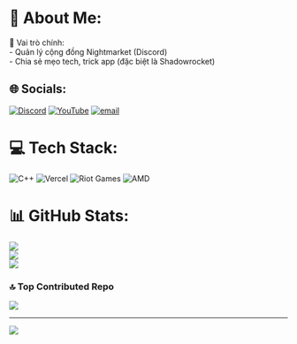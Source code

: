 # 💫 About Me:
🎯 Vai trò chính:<br>- Quản lý cộng đồng Nightmarket (Discord)<br>- Chia sẻ mẹo tech, trick app (đặc biệt là Shadowrocket)<br>

## 🌐 Socials:
[![Discord](https://img.shields.io/badge/Discord-%237289DA.svg?logo=discord&logoColor=white)](https://discord.gg/https://discord.gg/juY9tw5AJY) [![YouTube](https://img.shields.io/badge/YouTube-%23FF0000.svg?logo=YouTube&logoColor=white)](https://youtube.com/@N1ghtmarket) [![email](https://img.shields.io/badge/Email-D14836?logo=gmail&logoColor=white)](mailto:nightmarketshop.bongsusu@gmail.com) 

# 💻 Tech Stack:
![C++](https://img.shields.io/badge/c++-%2300599C.svg?style=plastic&logo=c%2B%2B&logoColor=white) ![Vercel](https://img.shields.io/badge/vercel-%23000000.svg?style=plastic&logo=vercel&logoColor=white) ![Riot Games](https://img.shields.io/badge/riotgames-D32936.svg?style=plastic&logo=riotgames&logoColor=white) ![AMD](https://img.shields.io/badge/AMD-%23000000.svg?style=plastic&logo=amd&logoColor=white)
# 📊 GitHub Stats:
![](https://github-readme-stats.vercel.app/api?username=Nightmarketserver&theme=slateorange&hide_border=false&include_all_commits=false&count_private=false)<br/>
![](https://nirzak-streak-stats.vercel.app/?user=Nightmarketserver&theme=slateorange&hide_border=false)<br/>
![](https://github-readme-stats.vercel.app/api/top-langs/?username=Nightmarketserver&theme=slateorange&hide_border=false&include_all_commits=false&count_private=false&layout=compact)


### 🔝 Top Contributed Repo
![](https://github-contributor-stats.vercel.app/api?username=Nightmarketserver&limit=5&theme=dark&combine_all_yearly_contributions=true)

---
[![](https://visitcount.itsvg.in/api?id=Nightmarketserver&icon=10&color=13)](https://visitcount.itsvg.in)

<!-- Proudly created with GPRM ( https://gprm.itsvg.in ) -->
